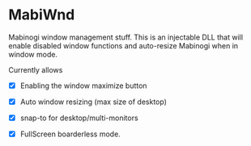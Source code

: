 # MabiWnd

Mabinogi window management stuff. 
This is an injectable DLL that will enable disabled window functions and auto-resize Mabinogi when in window mode.

Currently allows

* [X] Enabling the window maximize button
* [X] Auto window resizing (max size of desktop)
* [X] snap-to for desktop/multi-monitors
* [X] FullScreen boarderless mode.

